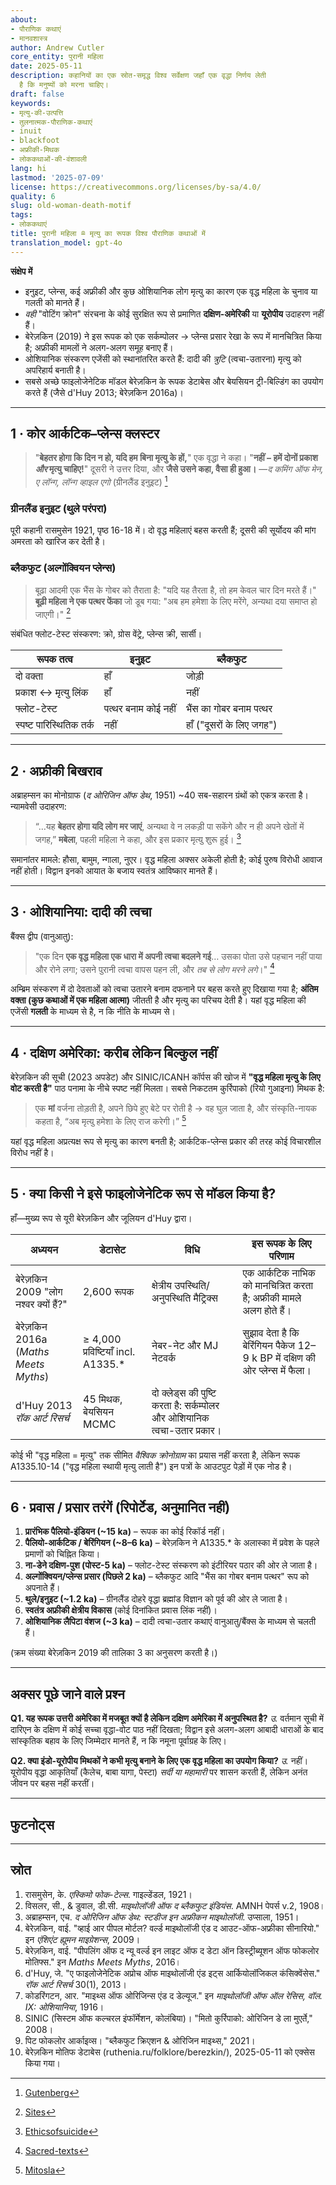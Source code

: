 ```yaml
---
about:
- पौराणिक कथाएं
- मानवशास्त्र
author: Andrew Cutler
core_entity: पुरानी महिला
date: 2025-05-11
description: कहानियों का एक स्रोत-समृद्ध विश्व सर्वेक्षण जहाँ एक वृद्धा निर्णय लेती
  है कि मनुष्यों को मरना चाहिए।
draft: false
keywords:
- मृत्यु-की-उत्पत्ति
- तुलनात्मक-पौराणिक-कथाएं
- inuit
- blackfoot
- अफ्रीकी-मिथक
- लोककथाओं-की-वंशावली
lang: hi
lastmod: '2025-07-09'
license: https://creativecommons.org/licenses/by-sa/4.0/
quality: 6
slug: old-woman-death-motif
tags:
- लोककथाएं
title: पुरानी महिला ≘ मृत्यु का रूपक विश्व पौराणिक कथाओं में
translation_model: gpt-4o
---
```


**संक्षेप में**

- इनुइट, प्लेन्स, कई अफ्रीकी और कुछ ओशियानिक लोग मृत्यु का कारण एक वृद्ध महिला के चुनाव या गलती को मानते हैं। 
- *वही* "वोटिंग क्रोन" संरचना के कोई सुरक्षित रूप से प्रमाणित **दक्षिण-अमेरिकी** या **यूरोपीय** उदाहरण नहीं हैं। 
- बेरेज़किन (2019) ने इस रूपक को एक सर्कम्पोलर → प्लेन्स प्रसार रेखा के रूप में मानचित्रित किया है; अफ्रीकी मामलों ने अलग-अलग समूह बनाए हैं। 
- ओशियानिक संस्करण एजेंसी को स्थानांतरित करते हैं: दादी की *त्रुटि* (त्वचा-उतारना) मृत्यु को अपरिहार्य बनाती है। 
- सबसे अच्छे फाइलोजेनेटिक मॉडल बेरेज़किन के रूपक डेटाबेस और बेयसियन ट्री-बिल्डिंग का उपयोग करते हैं (जैसे d'Huy 2013; बेरेज़किन 2016a)। 

---

## 1 · कोर आर्कटिक–प्लेन्स क्लस्टर 

> "**बेहतर होगा कि दिन न हो, यदि हम बिना मृत्यु के हों,**" एक वृद्धा ने कहा। 
> "**नहीं – हमें दोनों प्रकाश *और* मृत्यु चाहिए!**" दूसरी ने उत्तर दिया, और **जैसे उसने कहा, वैसा ही हुआ।** 
> —*द कमिंग ऑफ मेन, ए लॉन्ग, लॉन्ग व्हाइल एगो* (ग्रीनलैंड इनुइट) [^oai1] 

### ग्रीनलैंड इनुइट (थुले परंपरा) 
पूरी कहानी रासमुसेन 1921, पृष्ठ 16-18 में। दो वृद्ध महिलाएं बहस करती हैं; दूसरी की सूर्योदय की मांग अमरता को खारिज कर देती है।

### ब्लैकफुट (अल्गोंक्वियन प्लेन्स) 

> बूढ़ा आदमी एक भैंस के गोबर को तैराता है: "यदि यह तैरता है, तो हम केवल चार दिन मरते हैं।" 
> **बूढ़ी महिला ने एक पत्थर फेंका** जो डूब गया: "अब हम हमेशा के लिए मरेंगे, अन्यथा दया समाप्त हो जाएगी।" [^oai2]

संबंधित फ्लोट-टेस्ट संस्करण: क्रो, ग्रोस वेंट्रे, प्लेन्स क्री, सार्सी।

| रूपक तत्व | इनुइट | ब्लैकफुट |
|---------------|-------|-----------|
| दो वक्ता | हाँ | जोड़ी |
| प्रकाश ↔ मृत्यु लिंक | हाँ | नहीं |
| फ्लोट-टेस्ट | पत्थर बनाम कोई नहीं | भैंस का गोबर बनाम पत्थर |
| स्पष्ट पारिस्थितिक तर्क | नहीं | हाँ ("दूसरों के लिए जगह") |

---

## 2 · अफ्रीकी बिखराव  

अब्राहम्सन का मोनोग्राफ (*द ओरिजिन ऑफ डेथ*, 1951) ~40 सब-सहारन ग्रंथों को एकत्र करता है। न्यामवेसी उदाहरण:

> “…यह **बेहतर होगा यदि लोग मर जाएं**, अन्यथा वे न लकड़ी पा सकेंगे और न ही अपने खेतों में जगह,” **मबेला**, पहली महिला ने कहा, और इस प्रकार मृत्यु शुरू हुई।  [^oai3]  

समानांतर मामले: हौसा, बामुम, न्गाला, नुएर। वृद्ध महिला अक्सर अकेली होती है; कोई पुरुष विरोधी आवाज नहीं होती। विद्वान इनको आयात के बजाय स्वतंत्र आविष्कार मानते हैं।

---

## 3 · ओशियानिया: दादी की त्वचा 

बैंक्स द्वीप (वानुआतु):

> "एक दिन **एक वृद्ध महिला एक धारा में अपनी त्वचा बदलने गई**… उसका पोता उसे पहचान नहीं पाया और रोने लगा; उसने पुरानी त्वचा वापस पहन ली, और *तब से लोग मरने लगे*।" [^oai4] 

अम्ब्रिम संस्करण में दो देवताओं को त्वचा उतारने बनाम दफनाने पर बहस करते हुए दिखाया गया है; **अंतिम वक्ता (कुछ कथाओं में एक महिला आत्मा)** जीतती है और मृत्यु का परिचय देती है। यहां वृद्ध महिला की एजेंसी **गलती** के माध्यम से है, न कि नीति के माध्यम से।

---

## 4 · दक्षिण अमेरिका: करीब लेकिन बिल्कुल नहीं  

बेरेज़किन की सूची (2023 अपडेट) और SINIC/ICANH कॉर्पस की खोज में **"वृद्ध महिला मृत्यु के लिए वोट करती है"** पाठ पनामा के नीचे स्पष्ट नहीं मिलता। सबसे निकटतम कुर्रिपाको (रियो गुआइना) मिथक है:

> एक **मां** वर्जना तोड़ती है, अपने छिपे हुए बेटे पर रोती है → वह घुल जाता है, और संस्कृति-नायक कहता है, “अब मृत्यु हमेशा के लिए राज करेगी।”  [^oai5]  

यहां वृद्ध महिला अप्रत्यक्ष रूप से मृत्यु का कारण बनती है; आर्कटिक-प्लेन्स प्रकार की तरह कोई विचारशील विरोध नहीं है।

---

## 5 · क्या किसी ने इसे फाइलोजेनेटिक रूप से मॉडल किया है? 

हाँ—मुख्य रूप से यूरी बेरेज़किन और जूलियन d'Huy द्वारा।

| अध्ययन | डेटासेट | विधि | इस रूपक के लिए परिणाम |
|-------|---------|--------|-----------------------|
| बेरेज़किन 2009 "लोग नश्वर क्यों हैं?" | 2,600 रूपक | क्षेत्रीय उपस्थिति/अनुपस्थिति मैट्रिक्स | एक आर्कटिक नाभिक को मानचित्रित करता है; अफ्रीकी मामले अलग होते हैं। |
| बेरेज़किन 2016a (*Maths Meets Myths*) | ≥ 4,000 प्रविष्टियाँ incl. A1335.* | नेबर-नेट और MJ नेटवर्क | सुझाव देता है कि बेरिंगियन पैकेज 12–9 k BP में दक्षिण की ओर प्लेन्स में फैला। |
| d'Huy 2013 *रॉक आर्ट रिसर्च* | 45 मिथक, बेयसियन MCMC | दो क्लेड्स की पुष्टि करता है: सर्कम्पोलर और ओशियानिक त्वचा-उतार प्रकार। |

कोई भी "वृद्ध महिला = मृत्यु" तक सीमित *वैश्विक क्रोनोग्राम* का प्रयास नहीं करता है, लेकिन रूपक A1335.10-14 ("वृद्ध महिला स्थायी मृत्यु लाती है") इन पत्रों के आउटपुट पेड़ों में एक नोड है।

---

## 6 · प्रवास / प्रसार तरंगें (रिपोर्टेड, अनुमानित नहीं)

1. **प्रारंभिक पैलियो-इंडियन (~15 ka)** – रूपक का कोई रिकॉर्ड नहीं।  
2. **पैलियो-आर्कटिक / बेरिंगियन (~8–6 ka)** – बेरेज़किन ने A1335.* के अलास्का में प्रवेश के पहले प्रमाणों को चिह्नित किया।  
3. **ना-डेने दक्षिण-पुश (पोस्ट-5 ka)** – फ्लोट-टेस्ट संस्करण को इंटीरियर पठार की ओर ले जाता है।  
4. **अल्गोंक्वियन/प्लेन्स प्रसार (पिछले 2 ka)** – ब्लैकफुट आदि "भैंस का गोबर बनाम पत्थर" रूप को अपनाते हैं।  
5. **थुले/इनुइट (~1.2 ka)** – ग्रीनलैंड दोहरे वृद्धा ब्रह्मांड विज्ञान को पूर्व की ओर ले जाता है।  
6. **स्वतंत्र अफ्रीकी क्षेत्रीय विकास** (कोई दिनांकित प्रवास लिंक नहीं)।  
7. **ओशियानिक लैपिटा वंशज (~3 ka)** – दादी त्वचा-उतार कथाएं वानुआतु/बैंक्स के माध्यम से चलती हैं।

(क्रम संख्या बेरेज़किन 2019 की तालिका 3 का अनुसरण करती है।)  

---

## अक्सर पूछे जाने वाले प्रश्न 

**Q1. यह रूपक उत्तरी अमेरिका में मजबूत क्यों है लेकिन दक्षिण अमेरिका में अनुपस्थित है?** 
*उ.* वर्तमान सूची में दारिएन के दक्षिण में कोई सच्चा वृद्धा-वोट पाठ नहीं दिखता; विद्वान इसे अलग-अलग आबादी धाराओं के बाद सांस्कृतिक बहाव के लिए जिम्मेदार मानते हैं, न कि नमूना पूर्वाग्रह के लिए।

**Q2. क्या इंडो-यूरोपीय मिथकों ने कभी मृत्यु बनाने के लिए एक वृद्ध महिला का उपयोग किया?** 
*उ.* नहीं। यूरोपीय वृद्धा आकृतियाँ (कैलेच, बाबा यागा, पेस्टा) *सर्दी या महामारी* पर शासन करती हैं, लेकिन अनंत जीवन पर बहस नहीं करतीं।

---

## फुटनोट्स  

[^oai1]: [Gutenberg](https://www.gutenberg.org/files/28932/28932-h/28932-h.htm)
[^oai2]: [Sites](https://sites.pitt.edu/~dash/blkftcreation.html)
[^oai3]: [Ethicsofsuicide](https://ethicsofsuicide.lib.utah.edu/tradition/indigenous-cultures/african-traditional-subsaharan-cultures/african-origin-myths/)
[^oai4]: [Sacred-texts](https://sacred-texts.com/pac/om/om11.htm)
[^oai5]: [Mitosla](https://mitosla.blogspot.com/2008/10/colombia-mito-kurripako-origen-de-la.html)
[^oai6]: [Sites](https://sites.pitt.edu/~dash/blkftcreation.html?utm_source=chatgpt.com)
[^oai7]: [Degruyter](https://www.degruyter.com/document/doi/10.1515/fabula-2023-0013/html?lang=de)
[^1]: क्नुड रासमुसेन, *एस्किमो फोक-टेल्स* (1921) अध्याय 3 “द कमिंग ऑफ मेन”।  [^oai1]  
[^2]: क्लार्क विसलर & डी.सी. डुवाल, *माइथोलॉजी ऑफ द ब्लैकफुट इंडियंस* (AMNH 1908) पृष्ठ 19-21।  [^oai6]  
[^3]: हंस अब्राहम्सन, *द ओरिजिन ऑफ डेथ: स्टडीज इन अफ्रीकन माइथोलॉजी* (1951) खंड I।  [^oai3]  
[^4]: “कोलंबिया – मितो कुर्रिपाको – ओरिजिन डे ला मुएर्ते” (SINIC, 2008)।  [^oai5]  
[^5]: आर. कोडरिंगटन, *मेलानेशियन माइथोलॉजी* इन *माइथोलॉजी ऑफ ऑल रेसिस* खंड IX (1916) पृष्ठ 117-118।  [^oai4]  
[^6]: यूरी बेरेज़किन, “पीपलिंग ऑफ द न्यू वर्ल्ड इन लाइट ऑफ फोकलोर मोतिफ्स,” इन *Maths Meets Myths* (2016) 71-89।  [^oai7]  
[^7]: जूलियन d’Huy, “ए फाइलोजेनेटिक अप्रोच ऑफ माइथोलॉजी,” *रॉक आर्ट रिसर्च* 30(1), 2013।  [^oai7]  

---

## स्रोत 

1. रासमुसेन, के. *एस्किमो फोक-टेल्स*. गाइल्डेंडल, 1921। 
2. विसलर, सी., & डुवाल, डी.सी. *माइथोलॉजी ऑफ द ब्लैकफुट इंडियंस*. AMNH पेपर्स v.2, 1908। 
3. अब्राहम्सन, एच. *द ओरिजिन ऑफ डेथ: स्टडीज इन अफ्रीकन माइथोलॉजी*. उप्साला, 1951। 
4. बेरेज़किन, वाई. "व्हाई आर पीपल मोर्टल? वर्ल्ड माइथोलॉजी एंड द आउट-ऑफ-अफ्रीका सीनारियो." इन *एंशिएंट ह्यूमन माइग्रेशन्स*, 2009। 
5. बेरेज़किन, वाई. "पीपलिंग ऑफ द न्यू वर्ल्ड इन लाइट ऑफ द डेटा ऑन डिस्ट्रीब्यूशन ऑफ फोकलोर मोतिफ्स." इन *Maths Meets Myths*, 2016। 
6. d'Huy, जे. "ए फाइलोजेनेटिक अप्रोच ऑफ माइथोलॉजी एंड इट्स आर्कियोलॉजिकल कंसिक्वेंसेस." *रॉक आर्ट रिसर्च* 30(1), 2013। 
7. कोडरिंगटन, आर. "माइथ्स ऑफ ओरिजिन्स एंड द डेल्यूज." इन *माइथोलॉजी ऑफ ऑल रेसिस, वॉल. IX: ओशियानिया*, 1916। 
8. SINIC (सिस्टम ऑफ कल्चरल इंफॉर्मेशन, कोलंबिया)। "मितो कुर्रिपाको: ओरिजिन डे ला मुएर्ते," 2008। 
9. पिट फोकलोर आर्काइव्स। "ब्लैकफुट क्रिएशन & ओरिजिन माइथ्स," 2021। 
10. बेरेज़किन मोतिफ डेटाबेस (ruthenia.ru/folklore/berezkin/), 2025-05-11 को एक्सेस किया गया।